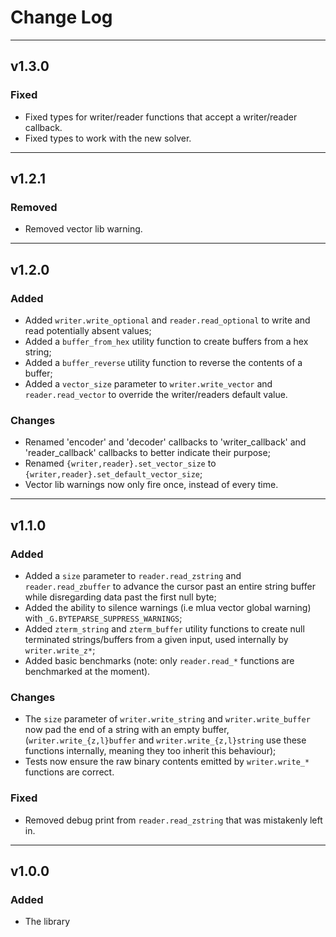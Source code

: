 # Change Log

-----

## v1.3.0

### Fixed

- Fixed types for writer/reader functions that accept a writer/reader callback.
- Fixed types to work with the new solver.

-----

## v1.2.1

### Removed

- Removed vector lib warning.

-----

## v1.2.0

### Added

- Added `writer.write_optional` and `reader.read_optional` to write and read potentially absent values;
- Added a `buffer_from_hex` utility function to create buffers from a hex string;
- Added a `buffer_reverse` utility function to reverse the contents of a buffer;
- Added a `vector_size` parameter to `writer.write_vector` and `reader.read_vector` to override the writer/readers default value.

### Changes

- Renamed 'encoder' and 'decoder' callbacks to 'writer_callback' and 'reader_callback' callbacks to better indicate their purpose;
- Renamed `{writer,reader}.set_vector_size` to `{writer,reader}.set_default_vector_size`;
- Vector lib warnings now only fire once, instead of every time.

-----

## v1.1.0

### Added

- Added a `size` parameter to `reader.read_zstring` and `reader.read_zbuffer` to advance the cursor past an entire string buffer while disregarding data past the first null byte;
- Added the ability to silence warnings (i.e mlua vector global warning) with `_G.BYTEPARSE_SUPPRESS_WARNINGS`;
- Added `zterm_string` and `zterm_buffer` utility functions to create null terminated strings/buffers from a given input, used internally by `writer.write_z*`;
- Added basic benchmarks (note: only `reader.read_*` functions are benchmarked at the moment).

### Changes

- The `size` parameter of `writer.write_string` and `writer.write_buffer` now pad the end of a string with an empty buffer, (`writer.write_{z,l}buffer` and `writer.write_{z,l}string` use these functions internally, meaning they too inherit this behaviour);
- Tests now ensure the raw binary contents emitted by `writer.write_*` functions are correct.

### Fixed

- Removed debug print from `reader.read_zstring` that was mistakenly left in.

-----

## v1.0.0

### Added

- The library
